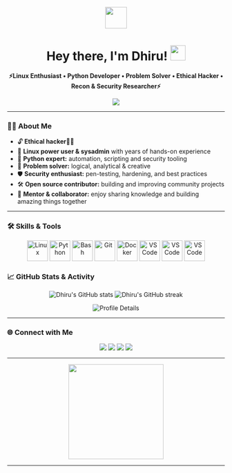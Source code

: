 <!-- Animated waving hand SVG -->
<p align="center">
  <img src="https://raw.githubusercontent.com/dhiru69-tech/dhiru69-tech/main/assets/wave.gif" width="50px">
</p>

<h1 align="center">Hey there, I'm Dhiru! <img src="https://media.giphy.com/media/hvRJCLFzcasrR4ia7z/giphy.gif" width="35"></h1>

<p align="center">
<b>⚡Linux Enthusiast • Python Developer • Problem Solver • Ethical Hacker  • Recon & Security Researcher⚡</b>
</p>

<!-- Animated typing effect -->
<p align="center">
  <img src="https://readme-typing-svg.demolab.com?font=Fira+Code&weight=500&size=22&pause=1000&color=00FFAD&center=true&vCenter=true&width=500&lines=Welcome+to+my+GitHub+profile!;Linux%F0%9F%90%BC+Python+%F0%9F%90%8D+Automation+%F0%9F%94%A5;Researcher+;Let's+innovate+and+grow+together!"/>
</p>

---

### 👨‍💻 About Me
- 🔓 **Ethical hacker👨‍💻**
- 🐧 **Linux power user & sysadmin** with years of hands-on experience
- 🐍 **Python expert:** automation, scripting and security tooling
- 🧠 **Problem solver:** logical, analytical & creative
- 🛡️ **Security enthusiast:** pen-testing, hardening, and best practices
- 🛠️ **Open source contributor:** building and improving community projects
- 🤝 **Mentor & collaborator:** enjoy sharing knowledge and building amazing things together

---

### 🛠️ Skills & Tools

<p align="center">
  <!-- Core Dev Tools -->
  <img src="https://cdn.jsdelivr.net/gh/devicons/devicon/icons/linux/linux-original.svg" width="48" alt="Linux"/>
  <img src="https://cdn.jsdelivr.net/gh/devicons/devicon/icons/python/python-original.svg" width="48" alt="Python"/>
  <img src="https://cdn.jsdelivr.net/gh/devicons/devicon/icons/bash/bash-original.svg" width="48" alt="Bash"/>
  <img src="https://cdn.jsdelivr.net/gh/devicons/devicon/icons/git/git-original.svg" width="48" alt="Git"/>
  <img src="https://cdn.jsdelivr.net/gh/devicons/devicon/icons/docker/docker-original.svg" width="48" alt="Docker"/>
  <img src="https://cdn.jsdelivr.net/gh/devicons/devicon/icons/vscode/vscode-original.svg" width="48" alt="VS Code"/>
  <img src="https://tse1.mm.bing.net/th/id/OIP.uOlrFi1pBWUofOrOmba8DgHaHk?r=0&rs=1&pid=ImgDetMain&o=7&rm=3" width="48" alt="VS Code"/>
  <img src="https://www.kali.org/tools/nmap/images/nmap-logo.svg" width="48" alt="VS Code"/>
  
  

### 📈 GitHub Stats & Activity

<p align="center">
  <img src="https://github-readme-stats.vercel.app/api?username=dhiru69-tech&show_icons=true&theme=tokyonight" alt="Dhiru's GitHub stats"/>
  <img src="https://github-readme-streak-stats.herokuapp.com/?user=dhiru69-tech&theme=tokyonight" alt="Dhiru's GitHub streak"/>
</p>

<p align="center">
  <img src="https://github-profile-summary-cards.vercel.app/api/cards/profile-details?username=dhiru69-tech&theme=tokyonight" alt="Profile Details"/>
</p>

---

### 🌐 Connect with Me

<p align="center">
  <a href="https://twitter.com/your_twitter" target="_blank"><img src="https://img.shields.io/badge/Twitter-1DA1F2?style=for-the-badge&logo=twitter&logoColor=white"></a>
  <a href="https://linkedin.com/in/your_linkedin" target="_blank"><img src="https://img.shields.io/badge/LinkedIn-0077B5?style=for-the-badge&logo=linkedin&logoColor=white"></a>
  <a href="mailto:your_email@example.com" target="_blank"><img src="https://img.shields.io/badge/Email-D14836?style=for-the-badge&logo=gmail&logoColor=white"></a>
  <a href="https://t.me/your_telegram" target="_blank"><img src="https://img.shields.io/badge/Telegram-26A5E4?style=for-the-badge&logo=telegram&logoColor=white"></a>
</p>

---

<p align="center">
  <img src="https://github.com/dhiru69-tech/dhiru69-tech/blob/main/assets/hacker.gif" width="220"/>
</p>

---

<p align="center">
  <img src="https://komarev.com/ghpvc/?username=dhiru69-tech&style=flat-square&color=blue" alt=""/>
</p>
